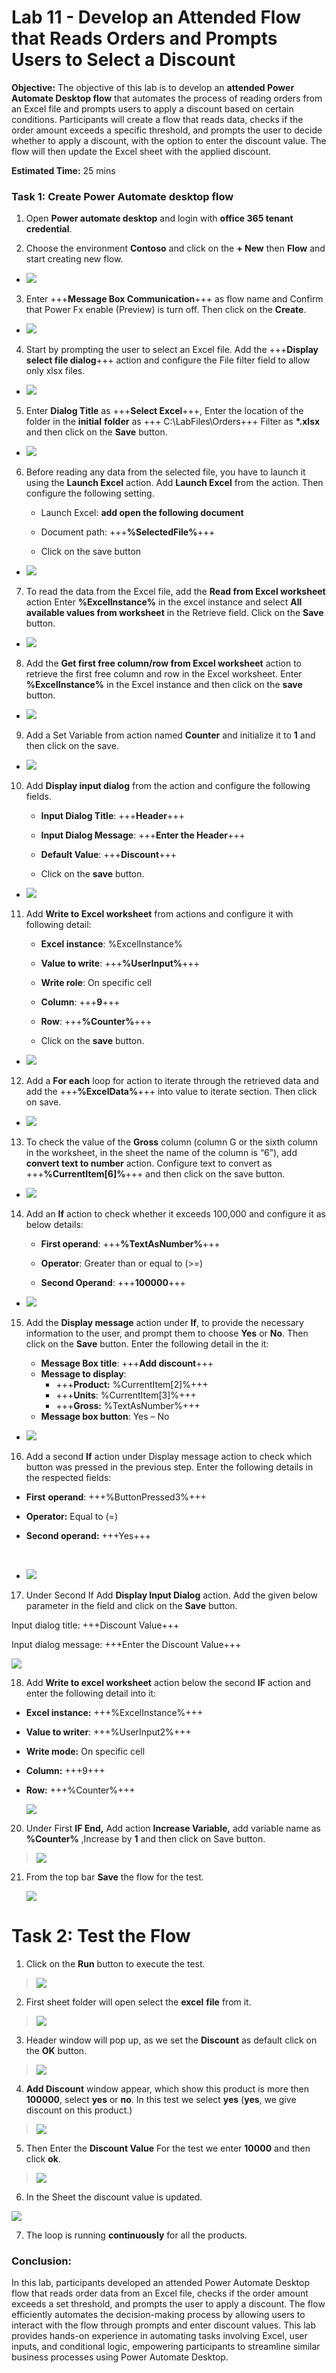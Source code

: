 # Lab 11 - Develop an Attended Flow that Reads Orders and Prompts Users to Select a Discount

**Objective:** The objective of this lab is to develop an **attended
Power Automate Desktop flow** that automates the process of reading
orders from an Excel file and prompts users to apply a discount based on
certain conditions. Participants will create a flow that reads data,
checks if the order amount exceeds a specific threshold, and prompts the
user to decide whether to apply a discount, with the option to enter the
discount value. The flow will then update the Excel sheet with the
applied discount.

**Estimated Time:** 25 mins

### Task 1: Create Power Automate desktop flow

1.  Open **Power automate desktop** and login with **office 365 tenant
    credential**.

2.  Choose the environment **Contoso** and click on the **+ New** then
    **Flow** and start creating new flow.

- ![](./media/image1.png)

3.  Enter +++**Message Box Communication**+++ as flow name and Confirm that Power Fx enable (Preview) is turn off. Then click on the **Create**.

- ![](./media/imagebz.png)

4.  Start by prompting the user to select an Excel file. Add the +++**Display select file dialog**+++ action and configure the File
    filter field to allow only xlsx files.

- ![](./media/image3.png)

5.  Enter **Dialog Title** as +++**Select Excel**+++, Enter the location of the folder in the **initial** **folder** as +++ C:\LabFiles\Orders+++ Filter as **\*.xlsx** and then click on the **Save** button.

- ![](./media/image4.png)

6.  Before reading any data from the selected file, you have to launch
    it using the **Launch Excel** action. Add **Launch Excel** from the
    action. Then configure the following setting.

    - Launch Excel: **add open the following document**

    - Document path: +++**%SelectedFile%**+++

    - Click on the save button

- ![](./media/image5.png)

7.  To read the data from the Excel file, add the **Read from Excel
    worksheet** action Enter **%ExcelInstance%** in the excel instance
    and select **All available values from worksheet** in the Retrieve
    field. Click on the **Save** button.

- ![](./media/image6.png)

8.  Add the **Get first free column/row from Excel worksheet** action to
    retrieve the first free column and row in the Excel worksheet. Enter
    **%ExcelInstance%** in the Excel instance and then click on the
    **save** button.

- ![](./media/image7.png)

9.  Add a Set Variable from action named **Counter** and initialize it
    to **1** and then click on the save.

- ![](./media/image8.png)

10. Add **Display input dialog** from the action and configure the
    following fields.

    - **Input Dialog Title**: +++**Header**+++

    - **Input Dialog Message**: +++**Enter the Header**+++

    - **Default Value**: +++**Discount**+++

    - Click on the **save** button.

- ![](./media/image9.png)

11. Add **Write to Excel worksheet** from actions and configure it with
    following detail:

    - **Excel instance**: %ExcelInstance%

    - **Value to write**: +++**%UserInput%**+++

    - **Write role**: On specific cell

    - **Column**: +++**9**+++

    - **Row**: +++**%Counter%**+++

    - Click on the **save** button.

- ![](./media/image10.png)

12. Add a **For each** loop for action to iterate through the retrieved
    data and add the +++**%ExcelData%**+++ into value to iterate
    section. Then click on save.

- ![](./media/image11.png)

13. To check the value of the **Gross** column (column G or the sixth
    column in the worksheet, in the sheet the name of the column is
    “6”), add **convert text to number** action. Configure text to
    convert as +++**%CurrentItem\[6\]%**+++ and then click on the save
    button.

- ![](./media/image12.png)

14. Add an **If** action to check whether it exceeds 100,000 and
    configure it as below details:

    - **First operand**: +++**%TextAsNumber%**+++

    - **Operator**: Greater than or equal to (\>=)

    - **Second Operand**: +++**100000**+++

- ![](./media/image13.png)

15. Add the **Display message** action under **If**, to provide the
    necessary information to the user, and prompt them to
    choose **Yes** or **No**. Then click on the **Save** button. Enter
    the following detail in the it:

    - **Message Box title**: +++**Add discount**+++
    - **Message to display**:
      - +++**Product:** %CurrentItem\[2\]%+++
      - +++**Units**: %CurrentItem\[3\]%+++
      - +++**Gross:** %TextAsNumber%+++
    - **Message box button**: Yes – No

- ![](./media/image14.png)

16. Add a second **If** action under Display message action to check
    which button was pressed in the previous step. Enter the following
    details in the respected fields:

- **First** **operand**: +++%ButtonPressed3%+++

- **Operator:** Equal to (=)

- **Second operand:** +++Yes+++

&nbsp;

- ![](./media/image15.png)

17. Under Second If Add **Display Input Dialog** action. Add the given
    below parameter in the field and click on the **Save** button.

Input dialog title: +++Discount Value+++

Input dialog message: +++Enter the Discount Value+++

![](./media/image16.png)

18. Add **Write to excel worksheet** action below the second **IF**
    action and enter the following detail into it:

- **Excel instance:** +++%ExcelInstance%+++
- **Value to writer**: +++%UserInput2%+++
- **Write mode:** On specific cell
- **Column:** +++9+++
- **Row:** +++%Counter%+++  
    
  ![](./media/image17.png)

20. Under First **IF End,** Add action **Increase Variable,** add
    variable name as **%Counter%** ,Increase by **1** and then click on
    Save button.

> ![](./media/image18.png)

21. From the top bar **Save** the flow for the test.  
      
    ![](./media/image19.png)

# Task 2: Test the Flow

1.  Click on the **Run** button to execute the test.

> ![](./media/image20.png)

2.  First sheet folder will open select the **excel** **file** from it.

> ![](./media/image21.png)

3.  Header window will pop up, as we set the **Discount** as default
    click on the **OK** button.

> ![](./media/image22.png)

4.  **Add Discount** window appear, which show this product is more then
    **100000**, select **yes** or **no**. In this test we select **yes**
    (**yes**, we give discount on this product.)

> ![](./media/image23.png)

5.  Then Enter the **Discount Value** For the test we enter **10000**
    and then click **ok**.

> ![](./media/image24.png)

6.  In the Sheet the discount value is updated.

![](./media/image25.png)

7.  The loop is running **continuously** for all the products.

### Conclusion:

In this lab, participants developed an attended Power Automate Desktop
flow that reads order data from an Excel file, checks if the order
amount exceeds a set threshold, and prompts the user to apply a
discount. The flow efficiently automates the decision-making process by
allowing users to interact with the flow through prompts and enter
discount values. This lab provides hands-on experience in automating
tasks involving Excel, user inputs, and conditional logic, empowering
participants to streamline similar business processes using Power
Automate Desktop.
